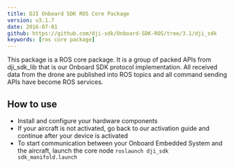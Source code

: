 ```yaml
---
title: DJI Onboard SDK ROS Core Package
version: v3.1.7 
date: 2016-07-01
github: https://github.com/dji-sdk/Onboard-SDK-ROS/tree/3.1/dji_sdk
keywords: [ros core package]
---
```


This package is a ROS core package. It is a group of packed APIs from dji_sdk_lib that is our Onboard SDK protocol implementation. All received data from the drone are published into ROS topics and all command sending APIs have become ROS services.

## How to use

  * Install and configure your hardware components
  * If your aircraft is not activated, go back to our activation guide and continue after your device is activated
  * To start communication between your Onboard Embedded System and the aircraft, launch the core node ``roslaunch dji_sdk sdk_manifold.launch``
